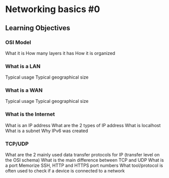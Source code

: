 # Networking basics #0

## Learning Objectives

### OSI Model

What it is
How many layers it has
How it is organized

### What is a LAN

Typical usage
Typical geographical size

### What is a WAN

Typical usage
Typical geographical size

### What is the Internet

What is an IP address
What are the 2 types of IP address
What is localhost
What is a subnet
Why IPv6 was created

### TCP/UDP

What are the 2 mainly used data transfer protocols for IP (transfer level on the OSI schema)
What is the main difference between TCP and UDP
What is a port
Memorize SSH, HTTP and HTTPS port numbers
What tool/protocol is often used to check if a device is connected to a network
